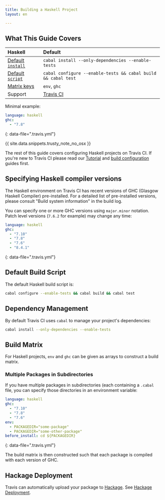 ```yaml
---
title: Building a Haskell Project
layout: en

---
```


## What This Guide Covers

<aside markdown="block" class="ataglance">

| Haskell                                     | Default                                                       |
|:--------------------------------------------|:--------------------------------------------------------------|
| [Default `install`](#dependency-management) | `cabal install --only-dependencies --enable-tests`            |
| [Default `script`](#default-build-script)   | `cabal configure --enable-tests && cabal build && cabal test` |
| [Matrix keys](#build-matrix)                | `env`, `ghc`                                                  |
| Support                                     | [Travis CI](mailto:support@travis-ci.com)                     |

Minimal example:

```yaml
language: haskell
ghc:
  - "7.8"
```
{: data-file=".travis.yml"}

</aside>

{{ site.data.snippets.trusty_note_no_osx }}

The rest of this guide covers configuring Haskell projects on Travis CI. If
you're new to Travis CI please read our [Tutorial](/user/tutorial/)
and [build configuration](/user/customizing-the-build/) guides first.

## Specifying Haskell compiler versions

The Haskell environment on Travis CI has recent versions of GHC (Glasgow Haskell
Compiler) pre-installed. For a detailed list of pre-installed versions, please
consult "Build system information" in the build log.

You can specify one or more GHC versions using `major.minor` notation. Patch
level versions (`7.6.2` for example) may change any time:

```yaml
language: haskell
ghc:
  - "7.10"
  - "7.8"
  - "7.6"
  - "8.4.1"
```
{: data-file=".travis.yml"}

## Default Build Script

The default Haskell build script is:

```bash
cabal configure --enable-tests && cabal build && cabal test
```

## Dependency Management

By default Travis CI uses `cabal` to manage your project's dependencies:

```bash
cabal install --only-dependencies --enable-tests
```

## Build Matrix

For Haskell projects, `env` and `ghc` can be given as arrays
to construct a build matrix.

### Multiple Packages in Subdirectories

If you have multiple packages in subdirectories (each containing a `.cabal` file,
you can specify those directories in an environment variable:

```yaml
language: haskell
ghc:
  - "7.10"
  - "7.8"
  - "7.6"
env:
  - PACKAGEDIR="some-package"
  - PACKAGEDIR="some-other-package"
before_install: cd ${PACKAGEDIR}
```
{: data-file=".travis.yml"}

The build matrix is then constructed such that each package is compiled with each version of GHC.

## Hackage Deployment

Travis can automatically upload your package to [Hackage](https://hackage.haskell.org/).
See [Hackage Deployment](/user/deployment/hackage/).
